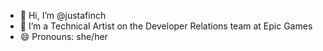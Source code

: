 - 👋 Hi, I’m @justafinch
- 💼 I’m a Technical Artist on the Developer Relations team at Epic Games
- 😄 Pronouns: she/her

<!---
justafinch/justafinch is a ✨ special ✨ repository because its `README.md` (this file) appears on your GitHub profile.
You can click the Preview link to take a look at your changes.
--->
